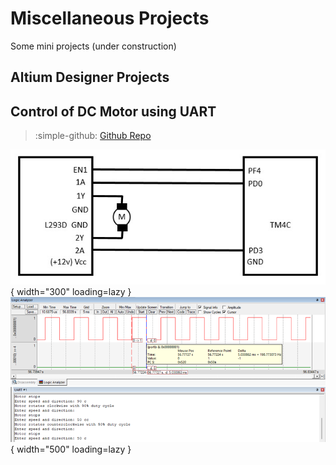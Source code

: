 # Miscellaneous Projects
Some mini projects (under construction)

## Altium Designer Projects

## Control of DC Motor using UART

> :simple-github: [Github Repo](https://github.com/tejaswisam/embedded_projects/blob/main/uart_motor_control.c)

![motor_control](assets/motor_control.png){ width="300" loading=lazy } ![uart](assets/uart.png){ width="500" loading=lazy }